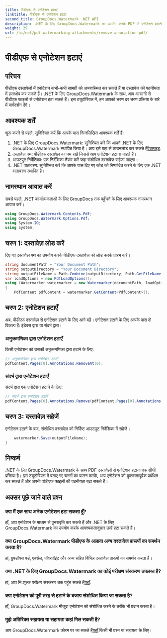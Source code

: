 ```yaml
---
title: पीडीएफ से एनोटेशन हटाएं
linktitle: पीडीएफ से एनोटेशन हटाएं
second_title: GroupDocs.Watermark .NET API
description: .NET के लिए GroupDocs.Watermark का उपयोग करके PDF से एनोटेशन हटाने का तरीका जानें। दस्तावेज़ की पठनीयता को सहजता से बढ़ाएँ।
weight: 29
url: /hi/net/pdf-watermarking-attachments/remove-annotation-pdf/
---
```


# पीडीएफ से एनोटेशन हटाएं

## परिचय
पीडीएफ दस्तावेज़ों में एनोटेशन कभी-कभी सामग्री को अव्यवस्थित कर सकते हैं या दस्तावेज़ की पठनीयता में हस्तक्षेप कर सकते हैं। .NET के लिए GroupDocs.Watermark के साथ, आप आसानी से पीडीएफ फाइलों से एनोटेशन हटा सकते हैं। इस ट्यूटोरियल में, हम आपको चरण दर चरण प्रक्रिया के बारे में मार्गदर्शन देंगे।
## आवश्यक शर्तें
शुरू करने से पहले, सुनिश्चित करें कि आपके पास निम्नलिखित आवश्यक शर्तें हैं:
1.  .NET के लिए GroupDocs.Watermark: सुनिश्चित करें कि आपने .NET के लिए GroupDocs.Watermark स्थापित किया है। आप इसे यहां से डाउनलोड कर सकते हैं[वेबसाइट](https://releases.groupdocs.com/Watermark/net/).
2. दस्तावेज़ पथ: पीडीएफ दस्तावेज़ का पथ रखें जिससे आप एनोटेशन हटाना चाहते हैं।
3. आउटपुट निर्देशिका: एक निर्देशिका तैयार करें जहां संशोधित दस्तावेज़ सहेजा जाएगा।
4. .NET वातावरण: सुनिश्चित करें कि आपके पास दिए गए कोड को निष्पादित करने के लिए एक .NET वातावरण स्थापित है।

## नामस्थान आयात करें
सबसे पहले, .NET कार्यात्मकताओं के लिए GroupDocs तक पहुँचने के लिए आवश्यक नामस्थान आयात करें।
```csharp
using GroupDocs.Watermark.Contents.Pdf;
using GroupDocs.Watermark.Options.Pdf;
using System.IO;
using System;
```
## चरण 1: दस्तावेज़ लोड करें
दिए गए दस्तावेज़ पथ का उपयोग करके पीडीएफ दस्तावेज़ को लोड करके प्रारंभ करें।
```csharp
string documentPath = "Your Document Path";
string outputDirectory = "Your Document Directory";
string outputFileName = Path.Combine(outputDirectory, Path.GetFileName(documentPath));
var loadOptions = new PdfLoadOptions();
using (Watermarker watermarker = new Watermarker(documentPath, loadOptions))
{
    PdfContent pdfContent = watermarker.GetContent<PdfContent>();
```
## चरण 2: एनोटेशन हटाएँ
अब, पीडीएफ दस्तावेज़ से एनोटेशन हटाने के लिए आगे बढ़ें। एनोटेशन हटाने के लिए आपके पास दो विकल्प हैं: इंडेक्स द्वारा या संदर्भ द्वारा।
### अनुक्रमणिका द्वारा एनोटेशन हटाएँ
किसी एनोटेशन को उसकी अनुक्रमणिका द्वारा हटाने के लिए:
```csharp
// अनुक्रमणिका द्वारा एनोटेशन हटाएँ
pdfContent.Pages[0].Annotations.RemoveAt(0);
```
### संदर्भ द्वारा एनोटेशन हटाएँ
संदर्भ द्वारा एक एनोटेशन हटाने के लिए:
```csharp
// संदर्भ द्वारा एनोटेशन हटाएँ
pdfContent.Pages[0].Annotations.Remove(pdfContent.Pages[0].Annotations[0]);
```
## चरण 3: दस्तावेज़ सहेजें
एनोटेशन हटाने के बाद, संशोधित दस्तावेज़ को निर्दिष्ट आउटपुट निर्देशिका में सहेजें।
```csharp
    watermarker.Save(outputFileName);
}
```

## निष्कर्ष
.NET के लिए GroupDocs.Watermark के साथ PDF दस्तावेज़ों से एनोटेशन हटाना एक सीधी प्रक्रिया है। इस ट्यूटोरियल में बताए गए चरणों का पालन करके, आप एनोटेशन को कुशलतापूर्वक प्रबंधित कर सकते हैं और अपनी पीडीएफ फाइलों की पठनीयता बढ़ा सकते हैं।
## अक्सर पूछे जाने वाले प्रश्न
### क्या मैं एक साथ अनेक एनोटेशन हटा सकता हूँ?
हाँ, आप एनोटेशन के माध्यम से पुनरावृति कर सकते हैं और .NET के लिए GroupDocs.Watermark का उपयोग करके आवश्यकतानुसार उन्हें हटा सकते हैं।
### क्या GroupDocs.Watermark पीडीएफ के अलावा अन्य दस्तावेज़ प्रारूपों का समर्थन करता है?
हां, ग्रुपडॉक्स वर्ड, एक्सेल, पॉवरपॉइंट और अन्य सहित विभिन्न दस्तावेज़ प्रारूपों का समर्थन करता है।
### क्या .NET के लिए GroupDocs.Watermark का कोई परीक्षण संस्करण उपलब्ध है?
 हां, आप नि:शुल्क परीक्षण संस्करण तक पहुंच सकते हैं[यहाँ](https://releases.groupdocs.com/).
### क्या एनोटेशन को पूरी तरह से हटाने के बजाय संशोधित किया जा सकता है?
हाँ, GroupDocs.Watermark मौजूदा एनोटेशन को संशोधित करने के तरीके भी प्रदान करता है।
### मुझे अतिरिक्त सहायता या सहायता कहां मिल सकती है?
 आप GroupDocs.Watermark फोरम पर जा सकते हैं[यहाँ](https://forum.groupdocs.com/c/watermark/19) किसी भी प्रश्न या सहायता के लिए।